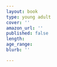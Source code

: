 ```yaml
---
layout: book
type: young adult
cover: ''
amazon_url: ''
published: false
length: 
age_range: 
blurb: ''

---
```

